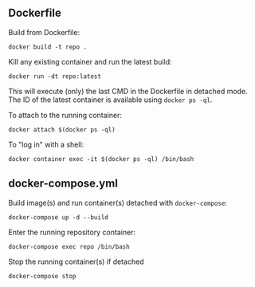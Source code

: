 Dockerfile
----------

Build from Dockerfile:

```
docker build -t repo .
```

Kill any existing container and run the latest build:

```
docker run -dt repo:latest
```

This will execute (only) the last CMD in the Dockerfile in detached mode. The ID of the latest container is available using `docker ps -ql`.

To attach to the running container:

```
docker attach $(docker ps -ql)
```

To "log in" with a shell:

```
docker container exec -it $(docker ps -ql) /bin/bash
```


docker-compose.yml
-----------------
Build image(s) and run container(s) detached with `docker-compose`:

```
docker-compose up -d --build

```

Enter the running repository container:

```
docker-compose exec repo /bin/bash
```

Stop the running container(s) if detached

```
docker-compose stop
```
